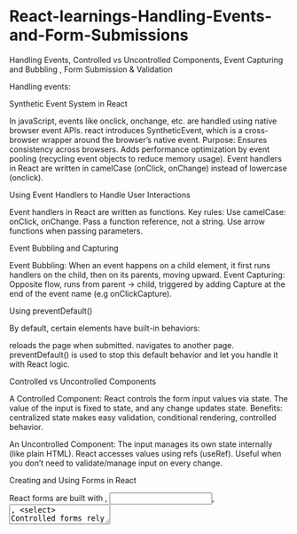 # React-learnings-Handling-Events-and-Form-Submissions
Handling Events, Controlled vs Uncontrolled Components, Event Capturing and Bubbling , Form Submission &amp; Validation

Handling events:

Synthetic Event System in React

In javaScript, events like onclick, onchange, etc. are handled using native browser event APIs.
react introduces SyntheticEvent, which is a cross-browser wrapper around the browser’s native event.
Purpose:
Ensures consistency across browsers.
Adds performance optimization by event pooling (recycling event objects to reduce memory usage).
Event handlers in React are written in camelCase (onClick, onChange) instead of lowercase (onclick).

Using Event Handlers to Handle User Interactions

Event handlers in React are written as functions.
Key rules:
Use camelCase: onClick, onChange.
Pass a function reference, not a string.
Use arrow functions when passing parameters.

Event Bubbling and Capturing

Event Bubbling: When an event happens on a child element, it first runs handlers on the child, then on its parents, moving upward.
Event Capturing: Opposite flow, runs from parent → child, triggered by adding Capture at the end of the event name (e.g onClickCapture).

Using preventDefault()

By default, certain elements have built-in behaviors:
<form> reloads the page when submitted.
<a> navigates to another page.
preventDefault() is used to stop this default behavior and let you handle it with React logic.


Controlled vs Uncontrolled Components

A Controlled Component:
React controls the form input values via state.
The value of the input is fixed to state, and any change updates state.
Benefits: centralized state makes easy validation, conditional rendering, controlled behavior.

An Uncontrolled Component:
The input manages its own state internally (like plain HTML).
React accesses values using refs (useRef).
Useful when you don’t need to validate/manage input on every change.

Creating and Using Forms in React

React forms are built with <form>, <input>, <textarea>, <select>
Controlled forms rely on state management with useState.
use onChange to update state in real time.

Validation of Form Data
Validation ensures users provide correct input before submission.
Can be basic (empty fields, length checks) or advanced (regex for email, password rules).
Done inside the onSubmit handler or in real-time during onChange.
